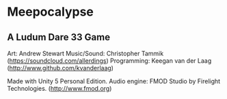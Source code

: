 # Meepocalypse
## A Ludum Dare 33 Game

Art: Andrew Stewart
Music/Sound: Christopher Tammik (https://soundcloud.com/allerdings)
Programming: Keegan van der Laag (http://www.github.com/kvanderlaag)

Made with Unity 5 Personal Edition.
Audio engine: FMOD Studio by Firelight Technologies. (http://www.fmod.org)
